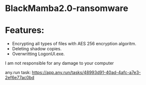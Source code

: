 # BlackMamba2.0-ransomware
# Features:
* Encrypting all types of files with AES 256 encryption algoritm.
* Deleting shadow copies.
* Overwritting LogonUI.exe.

I am not responsible for any damage to your computer

any.run task: https://app.any.run/tasks/48993d91-40ad-4afc-a7e3-2ef6e77ac0bd

